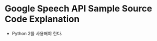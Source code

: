 Google Speech API Sample Source Code Explanation
=================================================
* Python 2를 사용해야 한다.
